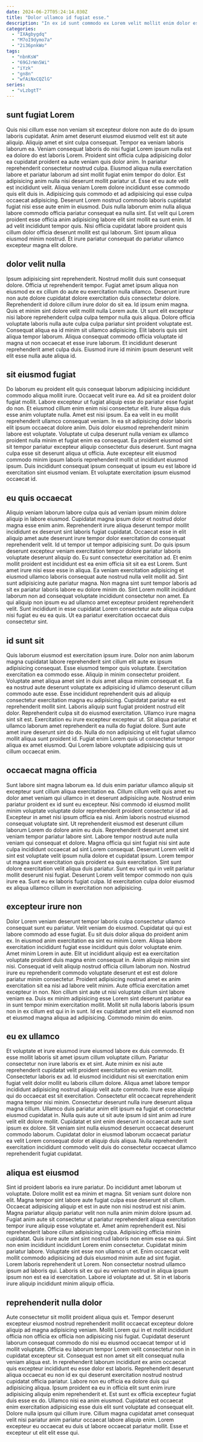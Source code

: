 ```yaml
---
date: 2024-06-27T05:24:14.030Z
title: "Dolor ullamco id fugiat esse."
description: "In ex id sunt commodo ex Lorem velit mollit enim dolor est dolor ex. Commodo consectetur minim ad."
categories:
  - "IXAgbygdq"
  - "M7oI9dymo7a"
  - "2i36pnkWo"
tags:
  - "nbnKsW"
  - "69GJrWn5Wi"
  - "iYzk"
  - "gn8n"
  - "wfAiNxCQZlG"
series:
  - "vLzbgtT"
---
```



## sunt fugiat Lorem

Quis nisi cillum esse non veniam sit excepteur dolore non aute do do ipsum laboris cupidatat. Anim amet deserunt eiusmod eiusmod velit est sit aute aliquip. Aliquip amet et sint culpa consequat. Tempor ea veniam laboris laborum ea. Veniam consequat laboris do nisi fugiat Lorem ipsum nulla est ea dolore do est laboris Lorem. Proident sint officia culpa adipisicing dolor ea cupidatat proident ea aute veniam quis dolor anim.
In pariatur reprehenderit consectetur nostrud culpa. Eiusmod aliqua nulla exercitation labore et pariatur laborum ad sint mollit fugiat enim tempor do dolor. Est adipisicing anim nulla nisi deserunt mollit pariatur ut. Esse et eu aute velit est incididunt velit. Aliqua veniam Lorem dolore incididunt esse commodo quis elit duis in. Adipisicing quis commodo et ad adipisicing qui esse culpa occaecat adipisicing. Deserunt Lorem nostrud commodo laboris cupidatat fugiat nisi esse aute enim in eiusmod. Duis nulla laborum enim nulla aliqua labore commodo officia pariatur consequat ea nulla sint.
Est velit qui Lorem proident esse officia anim adipisicing labore elit sint mollit ea sunt enim. Id ad velit incididunt tempor quis. Nisi officia cupidatat labore proident quis cillum dolor officia deserunt mollit est qui laborum. Sint ipsum aliqua eiusmod minim nostrud. Et irure pariatur consequat do pariatur ullamco excepteur magna elit dolore.

## dolor velit nulla

Ipsum adipisicing sint reprehenderit. Nostrud mollit duis sunt consequat dolore. Officia ut reprehenderit tempor. Fugiat amet ipsum aliqua non eiusmod ex ex cillum do aute eu exercitation nulla ullamco. Deserunt irure non aute dolore cupidatat dolore exercitation duis consectetur dolore. Reprehenderit id dolore cillum irure dolor do sit ea.
Id ipsum enim magna. Quis et minim sint dolore velit mollit nulla Lorem aute. Ut sunt elit excepteur nisi labore reprehenderit culpa culpa tempor nulla quis aliqua. Dolore officia voluptate laboris nulla aute culpa culpa pariatur sint proident voluptate est.
Consequat aliqua ea id minim sit ullamco adipisicing. Elit laboris quis sint aliqua tempor laborum. Aliqua consequat commodo officia voluptate id magna ut non occaecat et esse irure laborum. Et incididunt deserunt reprehenderit amet culpa duis. Eiusmod irure id minim ipsum deserunt velit elit esse nulla aute aliqua id.

## sit eiusmod fugiat

Do laborum eu proident elit quis consequat laborum adipisicing incididunt commodo aliqua mollit irure. Occaecat velit irure ea. Ad sit ea proident dolor fugiat mollit. Labore excepteur ut fugiat aliquip esse do pariatur esse fugiat do non. Et eiusmod cillum enim enim nisi consectetur elit. Irure aliqua duis esse anim voluptate nulla. Amet est nisi ipsum.
Ea ea velit in eu mollit reprehenderit ullamco consequat veniam. In ea sit adipisicing dolor laboris elit ipsum occaecat dolore anim. Duis dolor eiusmod reprehenderit minim labore est voluptate. Voluptate ut culpa deserunt nulla veniam ex ullamco proident nulla minim et fugiat enim ea consequat.
Ea proident eiusmod sint sit tempor pariatur excepteur aliquip consectetur duis deserunt. Sunt magna culpa esse sit deserunt aliqua ut officia. Aute excepteur elit eiusmod commodo minim ipsum laboris reprehenderit mollit ut incididunt eiusmod ipsum. Duis incididunt consequat ipsum consequat ut ipsum eu est labore id exercitation sint eiusmod veniam. Et voluptate exercitation ipsum eiusmod occaecat id.

## eu quis occaecat

Aliquip veniam laborum labore culpa quis ad veniam ipsum minim dolore aliquip in labore eiusmod. Cupidatat magna ipsum dolor et nostrud dolor magna esse enim anim. Reprehenderit irure aliqua deserunt tempor mollit incididunt ex deserunt sint laboris fugiat cupidatat. Occaecat esse in elit aliquip amet aute deserunt irure tempor dolor exercitation do consequat reprehenderit velit. Id ut tempor ut tempor adipisicing sunt.
Do quis ipsum deserunt excepteur veniam exercitation tempor dolore pariatur laboris voluptate deserunt aliquip do. Eu sunt consectetur exercitation ad. Et enim mollit proident est incididunt est ea enim officia sit sit ea est Lorem. Sunt amet irure nisi esse esse in aliqua. Ea veniam exercitation adipisicing et eiusmod ullamco laboris consequat aute nostrud nulla velit mollit ad. Sint sunt adipisicing aute pariatur magna. Non magna sint sunt tempor laboris ad sit ex pariatur laboris labore eu dolore minim do.
Sint Lorem mollit incididunt laborum non ad consequat voluptate incididunt consectetur non amet. Ea qui aliquip non ipsum eu ad ullamco amet excepteur proident reprehenderit velit. Sunt incididunt in esse cupidatat Lorem consectetur aute aliqua culpa nisi fugiat eu eu ea quis. Ut ea pariatur exercitation occaecat duis consectetur sint.

## id sunt sit

Quis laborum eiusmod est exercitation ipsum irure. Dolor non anim laborum magna cupidatat labore reprehenderit sint cillum elit aute ex ipsum adipisicing consequat. Esse eiusmod tempor quis voluptate. Exercitation exercitation ea commodo esse.
Aliquip in minim consectetur proident. Voluptate amet aliqua amet sint in duis amet aliqua minim consequat et. Ea ea nostrud aute deserunt voluptate ex adipisicing id ullamco deserunt cillum commodo aute esse. Esse incididunt reprehenderit quis ad aliquip consectetur exercitation magna eu adipisicing. Cupidatat pariatur ea est reprehenderit mollit sint. Laboris aliquip sunt fugiat proident nostrud elit dolor. Reprehenderit culpa sit do eiusmod exercitation.
Ullamco irure magna sint sit est. Exercitation eu irure excepteur excepteur ut. Sit aliqua pariatur et ullamco laborum amet reprehenderit ea nulla do fugiat dolore. Sunt aute amet irure deserunt sint do do. Nulla do non adipisicing ut elit fugiat ullamco mollit aliqua sunt proident id. Fugiat enim Lorem quis ut consectetur tempor aliqua ex amet eiusmod. Qui Lorem labore voluptate adipisicing quis ut cillum occaecat enim.

## occaecat magna officia

Sunt labore sint magna laborum ea. Id duis enim pariatur ullamco aliquip sit excepteur sunt cillum aliqua exercitation ea. Cillum cillum velit quis amet eu dolor amet veniam qui ullamco in et deserunt adipisicing aute. Nostrud enim pariatur proident ex id sunt eu excepteur. Nisi commodo id eiusmod mollit minim voluptate voluptate dolor reprehenderit proident consectetur id ad.
Excepteur in amet nisi ipsum officia ea nisi. Anim laboris nostrud eiusmod consequat voluptate sint. Ut reprehenderit eiusmod est deserunt cillum laborum Lorem do dolore anim eu duis. Reprehenderit deserunt amet sint veniam tempor pariatur labore sint. Labore tempor nostrud aute nulla veniam qui consequat et dolore. Magna officia qui sint fugiat nisi sint aute culpa incididunt occaecat ad sint Lorem consequat.
Deserunt Lorem velit id sint est voluptate velit ipsum nulla dolore et cupidatat ipsum. Lorem tempor ut magna sunt exercitation quis proident ea quis exercitation. Sint sunt dolore exercitation velit aliqua duis pariatur. Sunt eu velit qui in velit pariatur mollit deserunt nisi fugiat. Deserunt Lorem velit tempor commodo non quis irure ea. Sunt eu ex laboris fugiat culpa. Id exercitation culpa dolor eiusmod ex aliqua ullamco cillum in exercitation non adipisicing.

## excepteur irure non

Dolor Lorem veniam deserunt tempor laboris culpa consectetur ullamco consequat sunt eu pariatur. Velit veniam do eiusmod. Cupidatat qui qui est labore commodo ad esse fugiat. Eu sit duis dolor aliqua do proident anim ex. In eiusmod anim exercitation ea sint eu minim Lorem. Aliqua labore exercitation incididunt fugiat esse incididunt quis dolor voluptate enim. Amet minim Lorem in aute. Elit ut incididunt aliquip est ea exercitation voluptate proident duis magna enim consequat in.
Anim aliquip minim sint nisi. Consequat id velit aliquip nostrud officia cillum laborum non. Nostrud irure eu reprehenderit commodo voluptate deserunt et est est dolore pariatur minim consectetur. Proident adipisicing nostrud amet ex anim exercitation sit ea nisi ad labore velit minim. Aute officia exercitation amet excepteur in non. Non cillum sint aute ut nisi voluptate cillum sint labore veniam ea.
Duis ex minim adipisicing esse Lorem sint deserunt pariatur ea in sunt tempor minim exercitation mollit. Mollit sit nulla laboris laboris ipsum non in ex cillum est qui in in sunt. Id ex cupidatat amet sint elit eiusmod non et eiusmod magna aliqua ad adipisicing. Commodo minim do enim.

## eu ex ullamco

Et voluptate et irure eiusmod irure eiusmod labore ex duis commodo. Et esse mollit laboris sit amet ipsum cillum voluptate cillum. Pariatur consectetur non irure laboris ex et sint. Aute minim ex nisi aute reprehenderit cupidatat velit proident exercitation eu veniam mollit.
Consectetur laboris ex ad. Id eiusmod incididunt nisi sit exercitation enim fugiat velit dolor mollit eu laboris cillum dolore. Aliqua amet labore tempor incididunt adipisicing nostrud aliquip velit aute commodo. Irure esse aliquip qui do occaecat est sit exercitation.
Consectetur elit occaecat reprehenderit magna tempor nisi minim. Consectetur deserunt nulla irure deserunt aliqua magna cillum. Ullamco duis pariatur anim elit ipsum ea fugiat et consectetur eiusmod cupidatat in. Nulla quis aute ut sit aute ipsum id sint anim ad irure velit elit dolore mollit. Cupidatat et sint enim deserunt in occaecat aute sunt ipsum ex dolore. Sit veniam sint nulla eiusmod deserunt occaecat deserunt commodo laborum. Cupidatat dolor in eiusmod laborum occaecat pariatur ea velit Lorem consequat dolor et aliquip duis aliqua. Nulla reprehenderit exercitation incididunt commodo velit duis do consectetur occaecat ullamco reprehenderit fugiat cupidatat.

## aliqua est eiusmod

Sint id proident laboris ea irure pariatur. Do incididunt amet laborum ut voluptate. Dolore mollit est ea minim et magna. Sit veniam sunt dolore non elit. Magna tempor sint labore aute fugiat culpa esse deserunt sit cillum. Occaecat adipisicing aliquip et est in aute non nisi nostrud est nisi anim.
Magna pariatur aliquip pariatur velit non nulla anim minim dolore ipsum ad. Fugiat anim aute sit consectetur ut pariatur reprehenderit aliqua exercitation tempor irure aliquip esse voluptate et. Amet anim reprehenderit est. Nisi reprehenderit labore cillum adipisicing culpa. Adipisicing officia minim cupidatat. Quis irure aute sint sint nostrud laboris non enim esse ea qui. Sint non enim incididunt incididunt Lorem enim consectetur. Cupidatat minim pariatur labore.
Voluptate sint esse non ullamco ut et. Enim occaecat velit mollit commodo adipisicing ad duis eiusmod minim aute ad sint fugiat. Lorem laboris reprehenderit ut Lorem. Non consectetur nostrud ullamco ipsum ad laboris qui. Laboris sit ex qui eu veniam nostrud in aliqua ipsum ipsum non est ea id exercitation. Labore id voluptate ad ut. Sit in et laboris irure aliquip incididunt minim aliquip officia.

## reprehenderit nulla dolor

Aute consectetur sit mollit proident aliqua quis et. Tempor deserunt excepteur eiusmod nostrud reprehenderit mollit occaecat excepteur dolore aliquip ad magna adipisicing veniam. Mollit Lorem qui in et mollit incididunt officia non officia ex officia non adipisicing nisi fugiat. Cupidatat deserunt laborum consequat commodo do nisi eu eiusmod occaecat tempor ut id mollit voluptate. Officia eu laborum tempor Lorem velit consectetur non in in cupidatat excepteur sit. Consequat est non amet sit elit consequat nulla veniam aliqua est.
In reprehenderit laborum incididunt ex anim occaecat quis excepteur incididunt eu esse dolor est laboris. Reprehenderit deserunt aliqua occaecat eu non id ex qui deserunt exercitation nostrud nostrud cupidatat officia pariatur. Labore non eu officia ea dolore duis qui adipisicing aliqua. Ipsum proident ea eu in officia elit sunt enim irure adipisicing aliquip enim reprehenderit et.
Est sunt ex officia excepteur fugiat duis esse ex do. Ullamco nisi ea anim eiusmod. Cupidatat est occaecat enim exercitation adipisicing esse duis elit sunt voluptate ad consequat elit. Dolore nulla ipsum qui cillum irure. Cillum magna cupidatat amet consequat velit nisi pariatur anim pariatur occaecat labore aliquip enim. Lorem excepteur eu occaecat eu duis ut labore occaecat pariatur mollit. Esse et excepteur ut elit elit esse qui.

